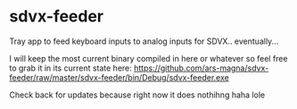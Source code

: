 # sdvx-feeder

Tray app to feed keyboard inputs to analog inputs for SDVX.. eventually...

I will keep the most current binary compiled in here or whatever so feel free to grab it in its current state here: https://github.com/ars-magna/sdvx-feeder/raw/master/sdvx-feeder/bin/Debug/sdvx-feeder.exe

Check back for updates because right now it does nothihng haha lole
